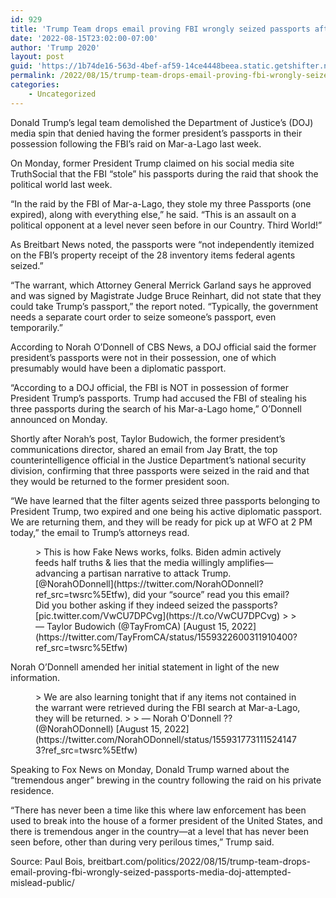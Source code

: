 ```yaml
---
id: 929
title: 'Trump Team drops email proving FBI wrongly seized passports after media, DOJ attempted to mislead public with spin'
date: '2022-08-15T23:02:00-07:00'
author: 'Trump 2020'
layout: post
guid: 'https://1b74de16-563d-4bef-af59-14ce4448beea.static.getshifter.net/?p=929'
permalink: /2022/08/15/trump-team-drops-email-proving-fbi-wrongly-seized-passports-after-media-doj-attempted-to-mislead-public-with-spin/
categories:
    - Uncategorized
---
```


Donald Trump’s legal team demolished the Department of Justice’s (DOJ) media spin that denied having the former president’s passports in their possession following the FBI’s raid on Mar-a-Lago last week.

On Monday, former President Trump claimed on his social media site TruthSocial that the FBI “stole” his passports during the raid that shook the political world last week.

“In the raid by the FBI of Mar-a-Lago, they stole my three Passports (one expired), along with everything else,” he said. “This is an assault on a political opponent at a level never seen before in our Country. Third World!”

As Breitbart News noted, the passports were “not independently itemized on the FBI’s property receipt of the 28 inventory items federal agents seized.”

“The warrant, which Attorney General Merrick Garland says he approved and was signed by Magistrate Judge Bruce Reinhart, did not state that they could take Trump’s passport,” the report noted. “Typically, the government needs a separate court order to seize someone’s passport, even temporarily.”

According to Norah O’Donnell of CBS News, a DOJ official said the former president’s passports were not in their possession, one of which presumably would have been a diplomatic passport.

“According to a DOJ official, the FBI is NOT in possession of former President Trump’s passports. Trump had accused the FBI of stealing his three passports during the search of his Mar-a-Lago home,” O’Donnell announced on Monday.

Shortly after Norah’s post, Taylor Budowich, the former president’s communications director, shared an email from Jay Bratt, the top counterintelligence official in the Justice Department’s national security division, confirming that three passports were seized in the raid and that they would be returned to the former president soon.

“We have learned that the filter agents seized three passports belonging to President Trump, two expired and one being his active diplomatic passport. We are returning them, and they will be ready for pick up at WFO at 2 PM today,” the email to Trump’s attorneys read.

<figure class="wp-block-embed is-type-rich is-provider-twitter wp-block-embed-twitter"><div class="wp-block-embed__wrapper">> This is how Fake News works, folks. Biden admin actively feeds half truths &amp; lies that the media willingly amplifies—advancing a partisan narrative to attack Trump.[@NorahODonnell](https://twitter.com/NorahODonnell?ref_src=twsrc%5Etfw), did your “source” read you this email? Did you bother asking if they indeed seized the passports? <https://t.co/DlzkagN0ie> [pic.twitter.com/VwCU7DPCvg](https://t.co/VwCU7DPCvg)
> 
> — Taylor Budowich (@TayFromCA) [August 15, 2022](https://twitter.com/TayFromCA/status/1559322600311910400?ref_src=twsrc%5Etfw)

<script async="" charset="utf-8" src="https://platform.twitter.com/widgets.js"></script></div></figure>Norah O’Donnell amended her initial statement in light of the new information.

<figure class="wp-block-embed is-type-rich is-provider-twitter wp-block-embed-twitter"><div class="wp-block-embed__wrapper">> We are also learning tonight that if any items not contained in the warrant were retrieved during the FBI search at Mar-a-Lago, they will be returned.
> 
> — Norah O'Donnell ?? (@NorahODonnell) [August 15, 2022](https://twitter.com/NorahODonnell/status/1559317731115241473?ref_src=twsrc%5Etfw)

<script async="" charset="utf-8" src="https://platform.twitter.com/widgets.js"></script></div></figure>Speaking to Fox News on Monday, Donald Trump warned about the “tremendous anger” brewing in the country following the raid on his private residence.

“There has never been a time like this where law enforcement has been used to break into the house of a former president of the United States, and there is tremendous anger in the country—at a level that has never been seen before, other than during very perilous times,” Trump said.

Source: Paul Bois, breitbart.com/politics/2022/08/15/trump-team-drops-email-proving-fbi-wrongly-seized-passports-media-doj-attempted-mislead-public/